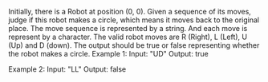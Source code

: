 Initially, there is a Robot at position (0, 0). Given a sequence of its moves, judge if this robot makes a circle, which means it moves back to the original place. 
The move sequence is represented by a string. And each move is represent by a character. The valid robot moves are R (Right), L (Left), U (Up) and D (down). The output should be true or false representing whether the robot makes a circle. 
Example 1:
Input: "UD"
Output: true

Example 2:
Input: "LL"
Output: false